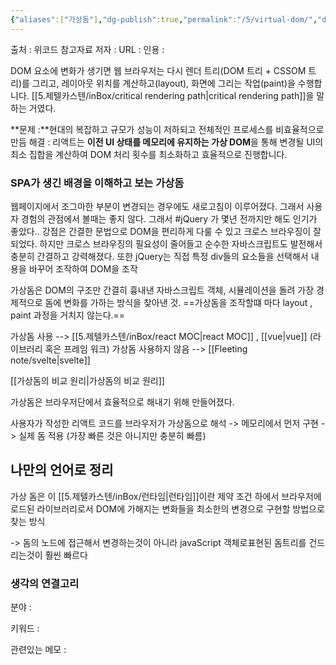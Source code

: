 ```yaml
---
{"aliases":["가상돔"],"dg-publish":true,"permalink":"/5/virtual-dom/","dgHomeLink":true,"dgPassFrontmatter":true}
---
```



출처 : 위코드 참고자료 
저자 :
URL : 
인용 : 
  
 DOM 요소에 변화가 생기면 웹 브라우저는 다시 렌더 트리(DOM 트리 + CSSOM 트리)를 그리고, 레이아웃 위치를 계산하고(layout), 화면에 그리는 작업(paint)을 수행합니다. [[5.제텔카스텐/inBox/critical rendering path|critical rendering path]]을 말하는 거였다. 

**문제 :**현대의 복잡하고 규모가 성능이 저하되고 전체적인 프로세스를 비효율적으로 만듬 
해결 : 리액트는 **이전 UI 상태를 메모리에 유지하는 가상 DOM**을 통해 변경될 UI의 최소 집합을 계산하여 DOM 처리 횟수를 최소화하고 효율적으로 진행합니다.



### SPA가 생긴 배경을 이해하고 보는 가상돔
웹페이지에서 조그마한 부분이 변경되는 경우에도 새로고침이 이루어졌다. 그래서 사용자 경험의 관점에서 볼때는 좋지 않다. 그래서 #jQuery 가 몇년 전까지만 해도 인기가 좋았다.. 강점은 간결한 문법으로 DOM을 편리하게 다룰 수 있고 크로스 브라우징이 잘되었다. 하지만 크로스 브라우징의 필요성이 줄어들고 순수한 자바스크립트도 발전해서 충분히 간결하고 강력해졌다. 또한 jQuery는 직접 특정 div들의 요소들을 선택해서 내용을 바꾸어 조작하여 DOM을 조작


가상돔은 DOM의 구조만 간결히 흉내낸 자바스크립트 객체, 시뮬레이션을 돌려 가장 경제적으로 돔에 변화를 가하는 방식을 찾아낸 것.  ==가상돔을 조작할떄 마다 layout , paint 과정을 거치지 않는다.== 

가상돔 사용 --> [[5.제텔카스텐/inBox/react MOC|react MOC]] , [[vue|vue]] (라이브러리 혹은 프레임 워크)
가상돔 사용하지 않음 --> [[Fleeting note/svelte|svelte]] 

[[가상돔의 비교 원리|가상돔의 비교 원리]]



가상돔은 브라우저단에서 효율적으로 해내기 위해 만들어졌다.

사용자가 작성한 리액트 코드를 브라우저가 가상돔으로 해석 -> 메모리에서 먼저 구현 -> 실제 돔 적용  (가장 빠른 것은 아니지만 충분히 빠름)

## 나만의 언어로 정리
가상 돔은 이 [[5.제텔카스텐/inBox/런타임|런타임]]이란 제약 조건 하에서  브라우저에 로드된 라이브러리로서 DOM에 가해지는 변화들을 최소한의 변경으로 구현할 방법으로 찾는 방식

-> 돔의 노드에 접근해서 변경하는것이 아니라 javaScript 객체로표현된 돔트리를 건드리는것이 훨씬 빠르다 




### 생각의 연결고리
분야 :

키워드 :

관련있는 메모 :




